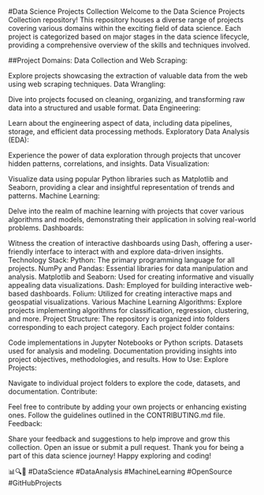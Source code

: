 
#Data Science Projects Collection
Welcome to the Data Science Projects Collection repository! This repository houses a diverse range of projects covering various domains within the exciting field of data science. Each project is categorized based on major stages in the data science lifecycle, providing a comprehensive overview of the skills and techniques involved.

##Project Domains:
Data Collection and Web Scraping:

Explore projects showcasing the extraction of valuable data from the web using web scraping techniques.
Data Wrangling:

Dive into projects focused on cleaning, organizing, and transforming raw data into a structured and usable format.
Data Engineering:

Learn about the engineering aspect of data, including data pipelines, storage, and efficient data processing methods.
Exploratory Data Analysis (EDA):

Experience the power of data exploration through projects that uncover hidden patterns, correlations, and insights.
Data Visualization:

Visualize data using popular Python libraries such as Matplotlib and Seaborn, providing a clear and insightful representation of trends and patterns.
Machine Learning:

Delve into the realm of machine learning with projects that cover various algorithms and models, demonstrating their application in solving real-world problems.
Dashboards:

Witness the creation of interactive dashboards using Dash, offering a user-friendly interface to interact with and explore data-driven insights.
Technology Stack:
Python: The primary programming language for all projects.
NumPy and Pandas: Essential libraries for data manipulation and analysis.
Matplotlib and Seaborn: Used for creating informative and visually appealing data visualizations.
Dash: Employed for building interactive web-based dashboards.
Folium: Utilized for creating interactive maps and geospatial visualizations.
Various Machine Learning Algorithms: Explore projects implementing algorithms for classification, regression, clustering, and more.
Project Structure:
The repository is organized into folders corresponding to each project category. Each project folder contains:

Code implementations in Jupyter Notebooks or Python scripts.
Datasets used for analysis and modeling.
Documentation providing insights into project objectives, methodologies, and results.
How to Use:
Explore Projects:

Navigate to individual project folders to explore the code, datasets, and documentation.
Contribute:

Feel free to contribute by adding your own projects or enhancing existing ones. Follow the guidelines outlined in the CONTRIBUTING.md file.
Feedback:

Share your feedback and suggestions to help improve and grow this collection. Open an issue or submit a pull request.
Thank you for being a part of this data science journey! Happy exploring and coding!

📊🔍🤖 #DataScience #DataAnalysis #MachineLearning #OpenSource #GitHubProjects





